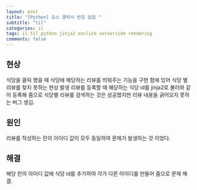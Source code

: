 ```yaml
---
layout: post
title: "[Python] 요소 클릭시 반응 없음 "
subtitle: "til"
categories: il
tags: il til python jinja2 onclick serverside rendering
comments: false
---
```

## 현상
식당을 클릭 했을 때 식당에 해당하는 리뷰를 띄워주는 기능을 구현 함에 있어 식당 별 리뷰를 찾지 못하는 현상 발생
리뷰를 등록할 때 해당하는 식당 id를 jinja2로 불러와 같이 등록해 줌으로 식당별 리뷰를 검색하는 것은 성공했지만 리뷰 내용을 긁어오지 못하는 버그 생김.
    

## 원인
리뷰를 작성하는 란의 아이디 값이 모두 동일하여 문제가 발생하는 것 이었다.

## 해결    
해당 란의 아이디 값에 식당 id를 추가하여 각가 다른 아이디를 만들어 줌으로 문제 해결.

